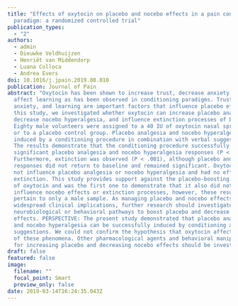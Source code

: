```yaml
---
title: "Effects of oxytocin on placebo and nocebo effects in a pain conditioning
  paradigm: a randomized controlled trial"
publication_types:
  - "2"
authors:
  - admin
  - Dieuwke Veldhuijzen
  - Henriët van Middendorp
  - Luana Colloca
  - Andrea Evers
doi: 10.1016/j.jpain.2019.08.010
publication: Journal of Pain
abstract: "Oxytocin has been shown to increase trust, decrease anxiety, and
  affect learning as has been observed in conditioning paradigms. Trust,
  anxiety, and learning are important factors that influence placebo effects. In
  this study, we investigated whether oxytocin can increase placebo analgesia,
  decrease nocebo hyperalgesia, and influence extinction processes of both.
  Eighty male volunteers were assigned to a 40 IU of oxytocin nasal spray group,
  or to a placebo control group. Placebo analgesia and nocebo hyperalgesia were
  induced by a conditioning procedure in combination with verbal suggestions.
  The results demonstrate that the conditioning procedure successfully elicited
  significant placebo analgesia and nocebo hyperalgesia responses (P < .001).
  Furthermore, extinction was observed (P < .001), although placebo and nocebo
  responses did not return to baseline and remained significant. Oxytocin did
  not influence placebo analgesia or nocebo hyperalgesia and had no effect on
  extinction. This study provides support against the placebo-boosting effects
  of oxytocin and was the first one to demonstrate that it also did not
  influence nocebo effects or extinction processes, however, these results
  pertain to only a male sample. As managing placebo and nocebo effects has
  widespread clinical implications, further research should investigate other
  neurobiological or behavioral pathways to boost placebo and decrease nocebo
  effects. PERSPECTIVE: The present study demonstrated that placebo analgesia
  and nocebo hyperalgesia can be successfully induced by conditioning and verbal
  suggestions. We could not confirm the hypothesis that oxytocin affects either
  of these phenomena. Other pharmacological agents and behavioral manipulations
  for increasing placebo and decreasing nocebo effects should be investigated."
draft: false
featured: false
image:
  filename: ""
  focal_point: Smart
  preview_only: false
date: 2019-03-14T16:24:35.043Z
---
```

